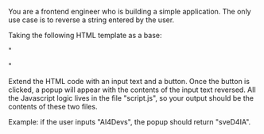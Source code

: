 You are a frontend engineer who is building a simple application. The only use case is to reverse a string entered by the user.

Taking the following HTML template as a base:

"<!DOCTYPE html>
<html lang="en">
<head>
    <meta charset="UTF-8">
    <meta name="viewport" content="width=device-width, initial-scale=1.0">
    <title>Reverse String</title>    
</head>
<body>
<script src="script.js"></script>
</body>
</html>"

Extend the HTML code with an input text and a button. Once the button is clicked, a popup will appear with the contents of the input text reversed. All the Javascript logic lives in the file "script.js", so your output should be the contents of these two files.

Example: if the user inputs "AI4Devs", the popup should return "sveD4IA".